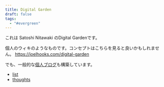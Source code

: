 ```yaml
---
title: Digital Garden
draft: false
tags:
  - "#evergreen"
---
```


これは Satoshi Nitawaki のDigital Gardenです。

個人のウィキのようなものです。コンセプトはこちらを見ると良いかもしれません。
https://joelhooks.com/digital-garden

でも、一般的な[個人ブログ](https://www.nitaking.dev)も構築しています。

- [list](/list)
- [thoughts](/thoughts)